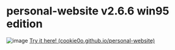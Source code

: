# personal-website v2.6.6 win95 edition

![image](https://github.com/cookie0o/personal-website/assets/81589649/5c9862d8-84a1-4a9e-8320-8e6a307b43cf)
[Try it here! (cookie0o.github.io/personal-website)](https://cookie0o.github.io/personal-website/)


